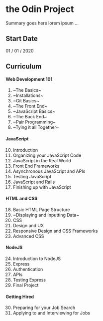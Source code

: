 # the Odin Project

Summary goes here lorem ipsum ...

## Start Date

01 / 01 / 2020

## Curriculum

#### Web Development 101

1. ~The Basics~
2. ~Installations~
3. ~Git Basics~
4. ~The Front End~
5. ~JavaScript Basics~
6. ~The Back End~
7. ~Pair Programming~
8. ~Tying it all Together~

#### JavaScript

10. Introduction
11. Organizing your JavaScript Code
12. JavaScript in the Real World
13. Front End Frameworks
14. Asynchronous JavaScript and APIs
15. Testing JavaScript
16. JavaScript and Rails
17. Finishing up with JavaScript

#### HTML and CSS

18. Basic HTML Page Structure
19. ~Displaying and Inputting Data~
20. CSS
21. Design and UX
22. Responsive Design and CSS Frameworks
23. Advanced CSS

#### NodeJS

24. Introduction to NodeJS
25. Express
26. Authentication
27. APIs
28. Testing Express
29. Final Project

#### Getting Hired

30. Preparing for your Job Search
31. Applying to and Interviewing for Jobs
